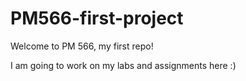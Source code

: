 # PM566-first-project

Welcome to PM 566, my first repo!

I am going to work on my labs and assignments here :)
